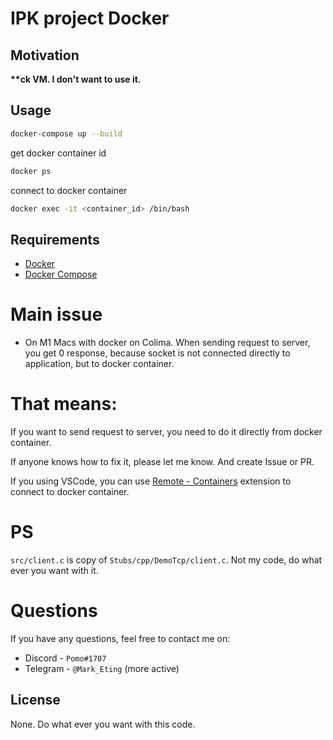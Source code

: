 # IPK project Docker

## Motivation
**\*\*ck VM. I don't want to use it.**

## Usage
```bash
docker-compose up --build
```
get docker container id
```bash
docker ps
```
connect to docker container
```bash
docker exec -it <container_id> /bin/bash
```


## Requirements
* [Docker](https://www.docker.com/)
* [Docker Compose](https://docs.docker.com/compose/)

# Main issue
* On M1 Macs with docker on Colima. When sending request to server,
 you get 0 response, because socket is not connected directly to application,
 but to docker container.

# That means:
If you want to send request to server, you need to do it directly from docker container.

If anyone knows how to fix it, please let me know. And create Issue or PR.

If you using VSCode, you can use [Remote - Containers](https://marketplace.visualstudio.com/items?itemName=ms-vscode-remote.remote-containers) extension to connect to docker container.

# PS
`src/client.c` is copy of `Stubs/cpp/DemoTcp/client.c`. Not my code, do what ever you want with it. 

# Questions
If you have any questions, feel free to contact me on:  
* Discord - `Pomo#1707`  
* Telegram - `@Mark_Eting` (more active)

## License
None. Do what ever you want with this code.